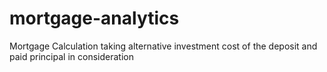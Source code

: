 # mortgage-analytics
Mortgage Calculation taking alternative investment cost of the deposit and paid principal in consideration
